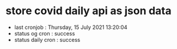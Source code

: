 # store covid daily api as json data

- last cronjob : Thursday, 15 July 2021 13:20:04
- status og cron : success
- status daily cron : success
      
      